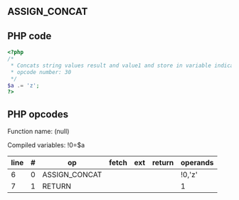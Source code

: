 ASSIGN\_CONCAT
--------------

PHP code
--------

``` php
<?php
/*
 * Concats string values result and value1 and store in variable indicated by result
 * opcode number: 30
 */
$a .= 'z';
?>
```

PHP opcodes
-----------

Function name: (null)

Compiled variables: !0=$a

| line | \#  | op             | fetch | ext | return | operands |
|------|-----|----------------|-------|-----|--------|----------|
| 6    | 0   | ASSIGN\_CONCAT |       |     |        | !0,'z'   |
| 7    | 1   | RETURN         |       |     |        | 1        |
